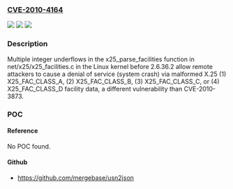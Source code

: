 ### [CVE-2010-4164](https://cve.mitre.org/cgi-bin/cvename.cgi?name=CVE-2010-4164)
![](https://img.shields.io/static/v1?label=Product&message=n%2Fa&color=blue)
![](https://img.shields.io/static/v1?label=Version&message=n%2Fa&color=blue)
![](https://img.shields.io/static/v1?label=Vulnerability&message=n%2Fa&color=brighgreen)

### Description

Multiple integer underflows in the x25_parse_facilities function in net/x25/x25_facilities.c in the Linux kernel before 2.6.36.2 allow remote attackers to cause a denial of service (system crash) via malformed X.25 (1) X25_FAC_CLASS_A, (2) X25_FAC_CLASS_B, (3) X25_FAC_CLASS_C, or (4) X25_FAC_CLASS_D facility data, a different vulnerability than CVE-2010-3873.

### POC

#### Reference
No POC found.

#### Github
- https://github.com/mergebase/usn2json

